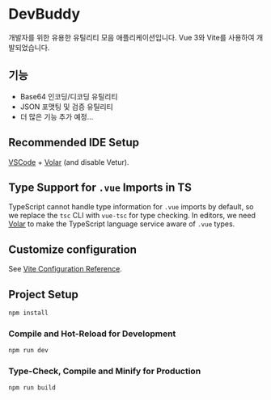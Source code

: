 # DevBuddy

개발자를 위한 유용한 유틸리티 모음 애플리케이션입니다. Vue 3와 Vite를 사용하여 개발되었습니다.

## 기능

- Base64 인코딩/디코딩 유틸리티
- JSON 포맷팅 및 검증 유틸리티
- 더 많은 기능 추가 예정...

## Recommended IDE Setup

[VSCode](https://code.visualstudio.com/) + [Volar](https://marketplace.visualstudio.com/items?itemName=Vue.volar) (and disable Vetur).

## Type Support for `.vue` Imports in TS

TypeScript cannot handle type information for `.vue` imports by default, so we replace the `tsc` CLI with `vue-tsc` for type checking. In editors, we need [Volar](https://marketplace.visualstudio.com/items?itemName=Vue.volar) to make the TypeScript language service aware of `.vue` types.

## Customize configuration

See [Vite Configuration Reference](https://vite.dev/config/).

## Project Setup

```sh
npm install
```

### Compile and Hot-Reload for Development

```sh
npm run dev
```

### Type-Check, Compile and Minify for Production

```sh
npm run build
```
